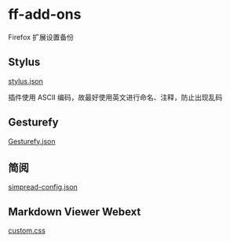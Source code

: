 # ff-add-ons

Firefox 扩展设置备份

## Stylus

[stylus.json](.\Stylus\stylus.json)

插件使用 ASCII 编码，故最好使用英文进行命名、注释，防止出现乱码

## Gesturefy

[Gesturefy.json](.\Gesturefy\Gesturefy.json)

## 简阅

[simpread-config.json](.\simpread\simpread-config.json)

## Markdown Viewer Webext

[custom.css](.\Markdown_Viewer_Webext\custom.css)
